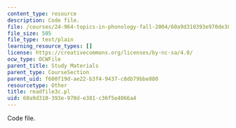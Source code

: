 ```yaml
---
content_type: resource
description: Code file.
file: /courses/24-964-topics-in-phonology-fall-2004/60a9d310393e970de381c36f5e4066a4_readfile3c.pl
file_size: 505
file_type: text/plain
learning_resource_types: []
license: https://creativecommons.org/licenses/by-nc-sa/4.0/
ocw_type: OCWFile
parent_title: Study Materials
parent_type: CourseSection
parent_uid: f600f19d-ae22-b3f4-9437-c8db79bbe880
resourcetype: Other
title: readfile3c.pl
uid: 60a9d310-393e-970d-e381-c36f5e4066a4
---
```

Code file.